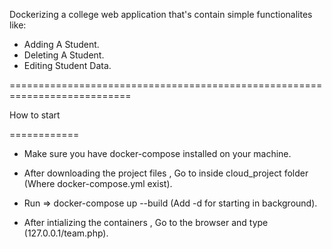 Dockerizing a college web application that's contain simple functionalites like:
   - Adding A Student.
   - Deleting A Student.
   - Editing Student Data.

===========================================================================

How to start

============

- Make sure you have docker-compose installed on your machine.

- After downloading the project files , Go to inside cloud_project folder (Where docker-compose.yml exist).

- Run => docker-compose up --build (Add -d for starting in background).

- After intializing the containers , Go to the browser and type (127.0.0.1/team.php). 
